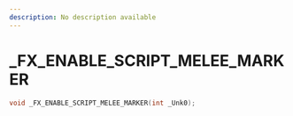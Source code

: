 ```yaml
---
description: No description available 
---
```


# _FX_ENABLE_SCRIPT_MELEE_MARKER

```cpp
void _FX_ENABLE_SCRIPT_MELEE_MARKER(int _Unk0);
```